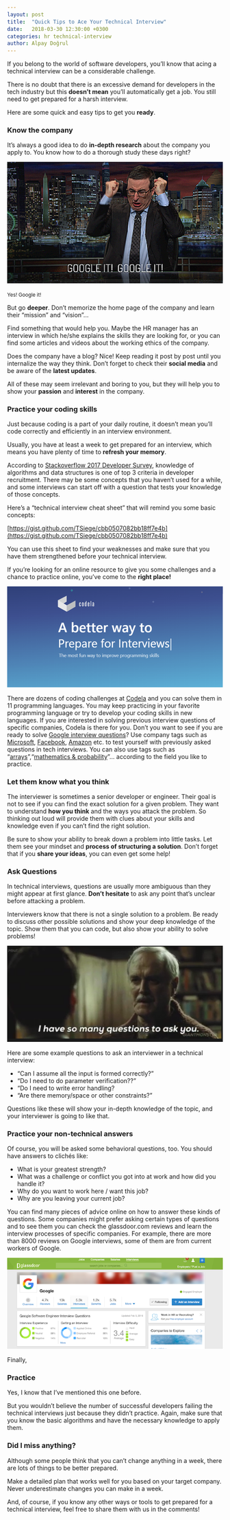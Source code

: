 ```yaml
---
layout: post
title:  "Quick Tips to Ace Your Technical Interview"
date:   2018-03-30 12:30:00 +0300
categories: hr technical-interview
author: Alpay Doğrul
---
```

If you belong to the world of software developers, you’ll know that acing a technical interview can be a considerable challenge.

There is no doubt that there is an excessive demand for developers in the tech industry but this **doesn’t mean** you’ll automatically get a job. You still need to get prepared for a harsh interview.

Here are some quick and easy tips to get you **ready**.

### Know the company
It’s always a good idea to do **in-depth research** about the company you apply to. You know how to do a thorough study these days right?

![googleit](/images/google-it.png)
<p class="text-center"><small>Yes! Google it!</small></p>

But go **deeper**. Don’t memorize the home page of the company and learn their “mission” and “vision”...

Find something that would help you. Maybe the HR manager has an interview in which he/she explains the skills they are looking for, or you can find some articles and videos about the working ethics of the company.

Does the company have a blog? Nice! Keep reading it post by post until you internalize the way they think. Don’t forget to check their **social media** and be aware of the **latest updates**.

All of these may seem irrelevant and boring to you, but they will help you to show your **passion** and **interest** in the company.

### Practice your coding skills

Just because coding is a part of your daily routine, it doesn’t mean you’ll code correctly and efficiently in an interview environment.

Usually, you have at least a week to get prepared for an interview, which means you have plenty of time to **refresh your memory**.

According to [Stackoverflow 2017 Developer Survey](https://insights.stackoverflow.com/survey/2017), knowledge of algorithms and data structures is one of top 3 criteria in developer recruitment. There may be some concepts that you haven’t used for a while, and some interviews can start off with a question that tests your knowledge of those concepts.

Here’s a “technical interview cheat sheet” that will remind you some basic concepts:

[https://gist.github.com/TSiege/cbb0507082bb18ff7e4b](https://gist.github.com/TSiege/cbb0507082bb18ff7e4b)

You can use this sheet to find your weaknesses and make sure that you have them strengthened before your technical interview.

If you’re looking for an online resource to give you some challenges and a chance to practice online, you’ve come to the **right place!**

![Codela](/images/a-better-way-to-prepare.png)

There are dozens of coding challenges at [Codela](https://www.codela.io) and you can solve them in 11 programming languages. You may keep practicing in your favorite programming language or try to develop your coding skills in new languages.
If you are interested in solving previous interview questions of specific companies, Codela is there for you. Don’t you want to see if you are ready to solve [Google interview questions](https://www.codela.io/challenges/tagged/google)? Use company tags such as [Microsoft](https://www.codela.io/challenges/tagged/microsoft), [Facebook](https://www.codela.io/challenges/tagged/facebook), [Amazon](https://www.codela.io/challenges/tagged/amazon) etc. to test yourself with previously asked questions in tech interviews. You can also use tags such as “[arrays](https://www.codela.io/challenges/tagged/arrays)”,“[mathematics & probability](https://www.codela.io/challenges/tagged/mathematics-probability)”... according to the field you like to practice.


### Let them know what you think

The interviewer is sometimes a senior developer or engineer. Their goal is not to see if you can find the exact solution for a given problem. They want to understand **how you think** and the ways you attack the problem. So thinking out loud will provide them with clues about your skills and knowledge even if you can’t find the right solution.

Be sure to show your ability to break down a problem into little tasks. Let them see your mindset and **process of structuring a solution**. Don’t forget that if you **share your ideas**, you can even get some help!

### Ask Questions

In technical interviews, questions are usually more ambiguous than they might appear at first glance. **Don’t hesitate** to ask any point that’s unclear before attacking a problem.

Interviewers know that there is not a single solution to a problem. Be ready to discuss other possible solutions and show your deep knowledge of the topic. Show them that you can code, but also show your ability to solve problems!

![questions](/images/so-many-questions.png)

Here are some example questions to ask an interviewer in a technical interview:

- “Can I assume all the input is formed correctly?”
- “Do I need to do parameter verification??”
- “Do I need to write error handling?
- “Are there memory/space or other constraints?”

Questions like these will show your in-depth knowledge of the topic, and your interviewer is going to like that.

### Practice your non-technical answers

Of course, you will be asked some behavioral questions, too. You should have answers to clichés like:

- What is your greatest strength?
- What was a challenge or conflict you got into at work and how did you handle it?
- Why do you want to work here / want this job?
- Why are you leaving your current job?

You can find many pieces of advice online on how to answer these kinds of questions. Some companies might prefer asking certain types of questions and to see them you can check the glassdoor.com reviews and learn the interview processes of specific companies.
For example, there are more than 8000 reviews on Google interviews, some of them are from current workers of Google.

![glassdoor](/images/glassdoor-1.png)

Finally,

### Practice

Yes, I know that I’ve mentioned this one before.

But you wouldn’t believe the number of successful developers failing the technical interviews just because they didn’t practice. Again, make sure that you know the basic algorithms and have the necessary knowledge to apply them.

### Did I miss anything?
Although some people think that you can’t change anything in a week, there are lots of things to be better prepared.

Make a detailed plan that works well for you based on your target company. Never underestimate changes you can make in a week.

And, of course, if you know any other ways or tools to get prepared for a technical interview, feel free to share them with us in the comments!
